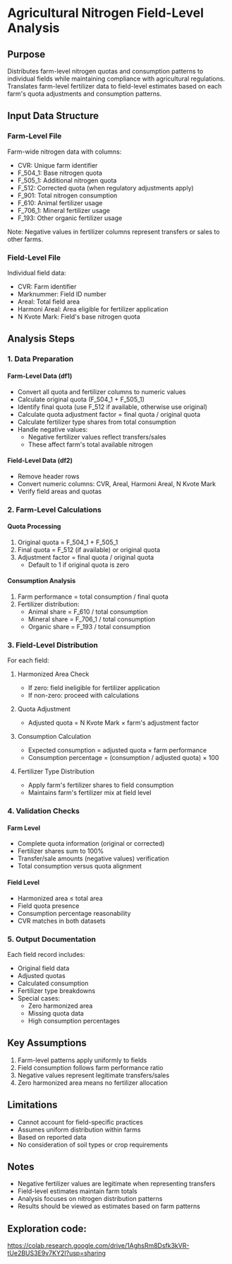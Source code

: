 # Agricultural Nitrogen Field-Level Analysis

## Purpose
Distributes farm-level nitrogen quotas and consumption patterns to individual fields while maintaining compliance with agricultural regulations. Translates farm-level fertilizer data to field-level estimates based on each farm's quota adjustments and consumption patterns.

## Input Data Structure

### Farm-Level File
Farm-wide nitrogen data with columns:
- CVR: Unique farm identifier
- F_504_1: Base nitrogen quota
- F_505_1: Additional nitrogen quota
- F_512: Corrected quota (when regulatory adjustments apply)
- F_901: Total nitrogen consumption
- F_610: Animal fertilizer usage
- F_706_1: Mineral fertilizer usage
- F_193: Other organic fertilizer usage

Note: Negative values in fertilizer columns represent transfers or sales to other farms.

### Field-Level File
Individual field data:
- CVR: Farm identifier
- Marknummer: Field ID number
- Areal: Total field area
- Harmoni Areal: Area eligible for fertilizer application
- N Kvote Mark: Field's base nitrogen quota

## Analysis Steps

### 1. Data Preparation

#### Farm-Level Data (df1)
- Convert all quota and fertilizer columns to numeric values
- Calculate original quota (F_504_1 + F_505_1)
- Identify final quota (use F_512 if available, otherwise use original)
- Calculate quota adjustment factor = final quota / original quota
- Calculate fertilizer type shares from total consumption
- Handle negative values:
  * Negative fertilizer values reflect transfers/sales
  * These affect farm's total available nitrogen

#### Field-Level Data (df2)
- Remove header rows
- Convert numeric columns: CVR, Areal, Harmoni Areal, N Kvote Mark
- Verify field areas and quotas

### 2. Farm-Level Calculations

#### Quota Processing
1. Original quota = F_504_1 + F_505_1
2. Final quota = F_512 (if available) or original quota
3. Adjustment factor = final quota / original quota
   * Default to 1 if original quota is zero

#### Consumption Analysis
1. Farm performance = total consumption / final quota
2. Fertilizer distribution:
   * Animal share = F_610 / total consumption
   * Mineral share = F_706_1 / total consumption
   * Organic share = F_193 / total consumption

### 3. Field-Level Distribution

For each field:

1. Harmonized Area Check
   * If zero: field ineligible for fertilizer application
   * If non-zero: proceed with calculations

2. Quota Adjustment
   * Adjusted quota = N Kvote Mark × farm's adjustment factor

3. Consumption Calculation
   * Expected consumption = adjusted quota × farm performance
   * Consumption percentage = (consumption / adjusted quota) × 100

4. Fertilizer Type Distribution
   * Apply farm's fertilizer shares to field consumption
   * Maintains farm's fertilizer mix at field level

### 4. Validation Checks

#### Farm Level
- Complete quota information (original or corrected)
- Fertilizer shares sum to 100%
- Transfer/sale amounts (negative values) verification
- Total consumption versus quota alignment

#### Field Level
- Harmonized area ≤ total area
- Field quota presence
- Consumption percentage reasonability
- CVR matches in both datasets

### 5. Output Documentation
Each field record includes:
- Original field data
- Adjusted quotas
- Calculated consumption
- Fertilizer type breakdowns
- Special cases:
  * Zero harmonized area
  * Missing quota data
  * High consumption percentages

## Key Assumptions
1. Farm-level patterns apply uniformly to fields
2. Field consumption follows farm performance ratio
3. Negative values represent legitimate transfers/sales
4. Zero harmonized area means no fertilizer allocation

## Limitations
- Cannot account for field-specific practices
- Assumes uniform distribution within farms
- Based on reported data
- No consideration of soil types or crop requirements

## Notes
- Negative fertilizer values are legitimate when representing transfers
- Field-level estimates maintain farm totals
- Analysis focuses on nitrogen distribution patterns
- Results should be viewed as estimates based on farm patterns

## Exploration code:
https://colab.research.google.com/drive/1AghsRm8Dsfk3kVR-tUe2BUS3E9v7KY2I?usp=sharing 
